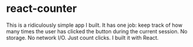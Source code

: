 # react-counter
This is a ridiculously simple app I built. It has one job: keep track of how many times the user has clicked the button during the current session. No storage. No network I/O. Just count clicks. I built it with React.

